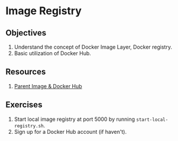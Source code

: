 # Image Registry


## Objectives
1. Understand the concept of Docker Image Layer, Docker registry.
2. Basic utilization of Docker Hub.

## Resources
1. [Parent Image & Docker Hub](https://www.youtube.com/watch?v=ZVQmnziXEpA)

## Exercises
1. Start local image registry at port 5000 by running `start-local-registry.sh`.
2. Sign up for a Docker Hub account (if haven't).
